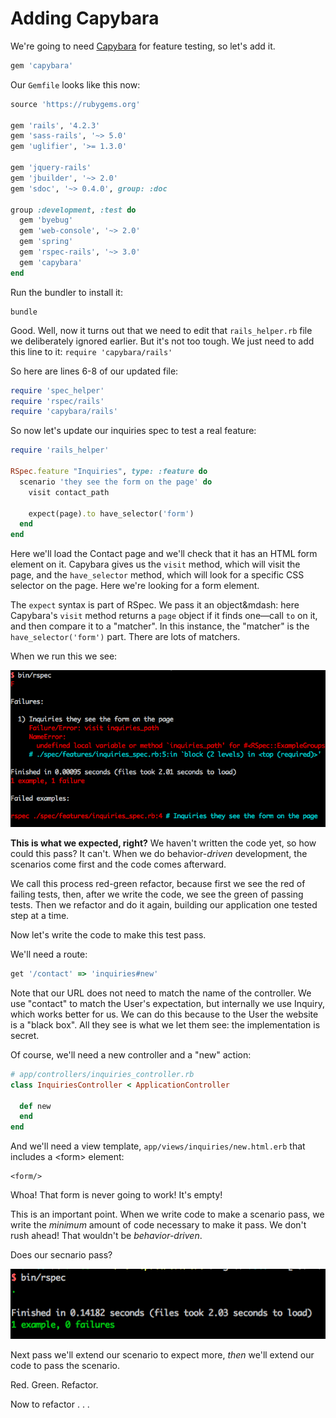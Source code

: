 # Adding Capybara

We're going to need [Capybara](https://github.com/jnicklas/capybara#setup) for feature testing, so let's add it.

```ruby
gem 'capybara'
```

Our `Gemfile` looks like this now:

```ruby
source 'https://rubygems.org'

gem 'rails', '4.2.3'
gem 'sass-rails', '~> 5.0'
gem 'uglifier', '>= 1.3.0'

gem 'jquery-rails'
gem 'jbuilder', '~> 2.0'
gem 'sdoc', '~> 0.4.0', group: :doc

group :development, :test do
  gem 'byebug'
  gem 'web-console', '~> 2.0'
  gem 'spring'
  gem 'rspec-rails', '~> 3.0'
  gem 'capybara'
end
```

Run the bundler to install it:

```
bundle
```

Good. Well, now it turns out that we need to edit that `rails_helper.rb` file we deliberately ignored earlier. But it's not too tough. We just need to add this line to it: `require 'capybara/rails'`

So here are lines 6-8 of our updated file:

```ruby
require 'spec_helper'
require 'rspec/rails'
require 'capybara/rails'
```

So now let's update our inquiries spec to test a real feature:

```ruby
require 'rails_helper'

RSpec.feature "Inquiries", type: :feature do
  scenario 'they see the form on the page' do
    visit contact_path

    expect(page).to have_selector('form')
  end
end
```

Here we'll load the Contact page and we'll check that it has an HTML form element on it. Capybara gives us the `visit` method, which will visit the page, and the `have_selector` method, which will look for a specific CSS selector on the page. Here we're looking for a form element.

The `expect` syntax is part of RSpec. We pass it an object&mdash: here Capybara's `visit` method returns a `page` object if it finds one&mdash;call `to` on it, and then compare it to a "matcher". In this instance, the "matcher" is the `have_selector('form')` part. There are lots of matchers.

When we run this we see:

![Find inquiry form scenario fails](/images/find-inquiry-form-fail.png)

**This is what we expected, right?** We haven't written the code yet, so how could this pass? It can't. When we do behavior-*driven* development, the scenarios come first and the code comes afterward.

We call this process red-green refactor, because first we see the red of failing tests, then, after we write the code, we see the green of passing tests. Then we refactor and do it again, building our application one tested step at a time.

Now let's write the code to make this test pass.

We'll need a route:

```ruby
get '/contact' => 'inquiries#new'
```

Note that our URL does not need to match the name of the controller. We use "contact" to match the User's expectation, but internally we use Inquiry, which works better for us. We can do this because to the User the website is a "black box". All they see is what we let them see: the implementation is secret.

Of course, we'll need a new controller and a "new" action:

```ruby
# app/controllers/inquiries_controller.rb
class InquiriesController < ApplicationController

  def new
  end
end
```

And we'll need a view template, `app/views/inquiries/new.html.erb` that includes a &lt;form&gt; element:

```erb
<form/>
```

Whoa! That form is never going to work! It's empty!

This is an important point. When we write code to make a scenario pass, we write the *minimum* amount of code necessary to make it pass. We don't rush ahead! That wouldn't be *behavior-driven*.

Does our secnario pass?

![Passing first scenario for contact form](/images/first-contact-scenario-pass.png)

Next pass we'll extend our scenario to expect more, *then* we'll extend our code to pass the scenario.

Red. Green. Refactor.

Now to refactor . . .
